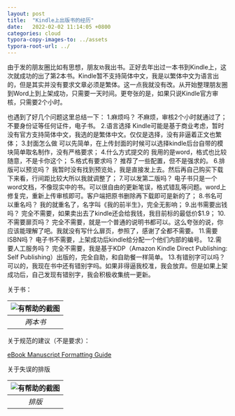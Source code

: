 ```yaml
---
layout: post
title:  "Kindle上出版书的经历"
date:   2022-02-02 11:14:05 +0800
categories: cloud
typora-copy-images-to: ../assets
typora-root-url: ../
---
```


由于发的朋友圈比如有思想，朋友`劝`我出书。正好去年出过一本书到Kindle上，这次就成功的出了第2本书。Kindle暂不支持简体中文，我是以繁体中文为语言出的，但是其实并没有要求文章必须是繁体。这一点我就没有改。从开始整理朋友圈到Word上到上架成功，只需要一天时间。更夸张的是，如果只说Kindle官方审核，只需要2个小时。

也遇到了好几个问题这里总结一下：
1.麻烦吗？
不麻烦，审核2个小时就通过了；不要身份证等任何证件，电子书。
2.语言选择
Kindle可能是基于商业考虑，暂时没有官方支持简体中文，我选的是繁体中文。仅仅是选择，没有非逼着正文也繁体；
3.封面怎么做
可以先简单，在上传封面的时候可以选择kindle后台自带的模块简单取名制作，没有严格要求；
4.什么方式提交的
我用的是word，格式也比较随意，不是卡你这个；
5.格式有要求吗？
推荐了一些配置，但不是强求的。
6.排版可以预览吗？
我暂时没有找到预览处，我是直接发上去。然后再自己购买下载下来看，行间距比较大所以我就调整了；
7.可以发第二版吗？
电子书只是一个word文档，不像现实中的书。可以很自由的更新笔误，格式错乱等问题。word上修复完，重新上传审核即可。客户端把原书删除再下载即可是新的了；
8.书名可以重名吗？
我的就重名了，名字叫《我的前半生》，完全无影响；
9.出书需要出钱吗？
完全不需要，如果卖出去了kindle还会给我钱，我目前标的最低价$1.9；
10.不需要扉页吗？
完全不需要，就是一个普通的说明书都可以。这么夸张的说，你应该能理解了吧。我就没有写什么扉页，参照了，感谢了全都不需要。
11.需要ISBN吗？
电子书不需要，上架成功后kindle给分配一个他们内部的编号。
12.需要人工服务吗？
完全不需要，我是基于KDP（Amazon Kindle Direct Publishing: Self Publishing）出版的，完全自助，和自助餐一样简单。
13.有错别字可以吗？
可以的，我现在书中还有错别字吗。如果非得逼我校准，我会放弃。但是如果上架成功后，自己发现有错别字，我会积极收集统一更新。

关于书：

| ![有帮助的截图](/assets/WX20220202-110023.png) |
| :----------------------------------------: |
|          *两本书*          |

关于规范的建议（不是要求）：

[eBook Manuscript Formatting Guide][1]

关于失误的排版

| ![有帮助的截图](/assets/WechatIMG1608.jpeg) |
| :----------------------------------------: |
|          *排版*          |


[1]: https://kdp.amazon.com/en_US/help/topic/G200645680
